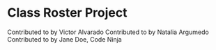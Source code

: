 # Class Roster Project


Contributed to by Victor Alvarado
Contributed to by Natalia Argumedo
Contributed to by Jane Doe, Code Ninja
